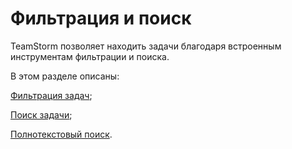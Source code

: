 # Фильтрация и поиск

TeamStorm позволяет находить задачи благодаря встроенным инструментам фильтрации и поиска.

В этом разделе описаны:

[Фильтрация задач](https://docs.teamstorm.io/rukovodstva/rukovodstvo-polzovatelya-teamstorm/rabota-s-zadachami/filtraciya-i-poisk/filtraciya-zadach);

[Поиск задачи](https://docs.teamstorm.io/rukovodstva/rukovodstvo-polzovatelya-teamstorm/rabota-s-zadachami/filtraciya-i-poisk/poisk-zadachi);

[Полнотекстовый поиск](https://docs.teamstorm.io/rukovodstva/rukovodstvo-polzovatelya-teamstorm/rabota-s-zadachami/filtraciya-i-poisk/polnotekstovyi-poisk).
